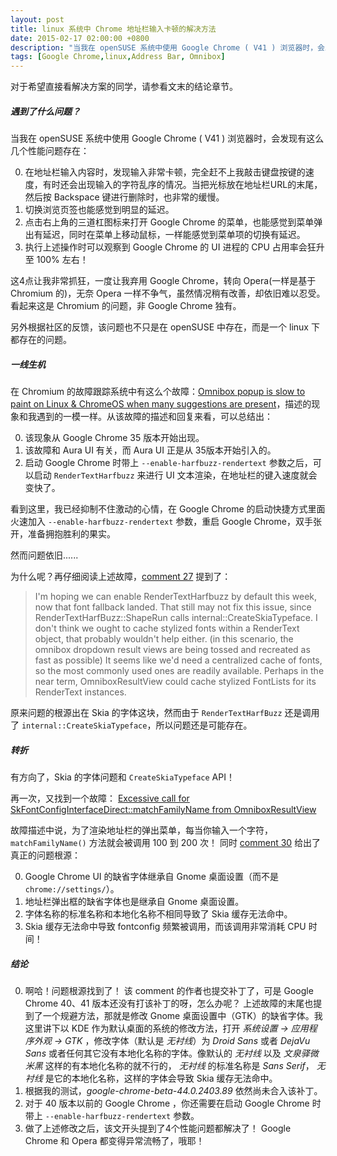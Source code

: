 ```yaml
---
layout: post
title: linux 系统中 Chrome 地址栏输入卡顿的解决方法
date: 2015-02-17 02:00:00 +0800
description: "当我在 openSUSE 系统中使用 Google Chrome ( V41 ) 浏览器时，会发现有这么几个性能问题存在：在地址栏输入内容时，发现输入非常卡顿......"
tags: [Google Chrome,linux,Address Bar, Omnibox]
---
```


对于希望直接看解决方案的同学，请参看文末的结论章节。

##### 遇到了什么问题？

当我在 openSUSE 系统中使用 Google Chrome ( V41 ) 浏览器时，会发现有这么几个性能问题存在：

0. 在地址栏输入内容时，发现输入非常卡顿，完全赶不上我敲击键盘按键的速度，有时还会出现输入的字符乱序的情况。当把光标放在地址栏URL的末尾，然后按 Backspace 键进行删除时，也非常的缓慢。
0. 切换浏览页签也能感觉到明显的延迟。
0. 点击右上角的三道杠图标来打开 Google Chrome 的菜单，也能感觉到菜单弹出有延迟，同时在菜单上移动鼠标，一样能感觉到菜单项的切换有延迟。
0. 执行上述操作时可以观察到 Google Chrome 的 UI 进程的 CPU 占用率会狂升至 100% 左右！

这4点让我非常抓狂，一度让我弃用 Google Chrome，转向 Opera(一样是基于 Chromium 的)，无奈 Opera 一样不争气，虽然情况稍有改善，却依旧难以忍受。看起来这是 Chromium 的问题，非 Google Chrome 独有。

另外根据社区的反馈，该问题也不只是在 openSUSE 中存在，而是一个 linux 下都存在的问题。


##### 一线生机

在 Chromium 的故障跟踪系统中有这么个故障：[Omnibox popup is slow to paint on Linux & ChromeOS when many suggestions are present](https://code.google.com/p/chromium/issues/detail?id=376077)，描述的现象和我遇到的一模一样。从该故障的描述和回复来看，可以总结出：

0. 该现象从 Google Chrome 35 版本开始出现。
0. 该故障和 Aura UI 有关，而 Aura UI 正是从 35版本开始引入的。
0. 启动 Google Chrome 时带上 `--enable-harfbuzz-rendertext` 参数之后，可以启动 `RenderTextHarfbuzz` 来进行 UI 文本渲染，在地址栏的键入速度就会变快了。

看到这里，我已经抑制不住激动的心情，在 Google Chrome 的启动快捷方式里面火速加入 `--enable-harfbuzz-rendertext` 参数，重启 Google Chrome，双手张开，准备拥抱胜利的果实。

然而问题依旧......

为什么呢？再仔细阅读上述故障，[comment 27](https://code.google.com/p/chromium/issues/detail?id=376077#c27) 提到了：

>I'm hoping we can enable RenderTextHarfbuzz by default this week, now that font fallback landed.
That still may not fix this issue, since RenderTextHarfBuzz::ShapeRun calls internal::CreateSkiaTypeface.
I don't think we ought to cache stylized fonts within a RenderText object, that probably wouldn't help either.
(in this scenario, the omnibox dropdown result views are being tossed and recreated as fast as possible)
It seems like we'd need a centralized cache of fonts, so the most commonly used ones are readily available.
Perhaps in the near term, OmniboxResultView could cache stylized FontLists for its RenderText instances.

原来问题的根源出在 Skia 的字体这块，然而由于 `RenderTextHarfBuzz` 还是调用了 `internal::CreateSkiaTypeface`，所以问题还是可能存在。

##### 转折

有方向了，Skia 的字体问题和 `CreateSkiaTypeface` API！

再一次，又找到一个故障： [Excessive call for SkFontConfigInterfaceDirect::matchFamilyName from OmniboxResultView](https://code.google.com/p/chromium/issues/detail?id=424082)

故障描述中说，为了渲染地址栏的弹出菜单，每当你输入一个字符， `matchFamilyName()` 方法就会被调用 100 到 200 次！ 同时 [comment 30](https://code.google.com/p/chromium/issues/detail?id=424082#c30) 给出了真正的问题根源：

0. Google Chrome UI 的缺省字体继承自 Gnome 桌面设置（而不是 `chrome://settings/`）。
0. 地址栏弹出框的缺省字体也是继承自 Gnome 桌面设置。
0. 字体名称的标准名称和本地化名称不相同导致了 Skia 缓存无法命中。
0. Skia 缓存无法命中导致 fontconfig 频繁被调用，而该调用非常消耗 CPU 时间！


##### 结论

0. 啊哈！问题根源找到了！ 该 comment 的作者也提交补丁了，可是 Google Chrome 40、41 版本还没有打该补丁的呀，怎么办呢？ 上述故障的末尾也提到了一个规避方法，那就是修改 Gnome 桌面设置中（GTK）的缺省字体。我这里讲下以 KDE 作为默认桌面的系统的修改方法，打开 *系统设置 -> 应用程序外观 -> GTK* ，修改字体（默认是 *无衬线*）为 *Droid Sans* 或者 *DejaVu Sans* 或者任何其它没有本地化名称的字体。像默认的 *无衬线* 以及 *文泉驿微米黑* 这样的有本地化名称的就不行的， *无衬线* 的标准名称是 *Sans Serif*， *无衬线* 是它的本地化名称，这样的字体会导致 Skia 缓存无法命中。
0. 根据我的测试，*google-chrome-beta-44.0.2403.89* 依然尚未合入该补丁。
0. 对于 40 版本以前的 Google Chrome ，你还需要在启动 Google Chrome 时带上 `--enable-harfbuzz-rendertext` 参数。
0. 做了上述修改之后，该文开头提到了4个性能问题都解决了！ Google Chrome 和 Opera 都变得异常流畅了，哦耶！
